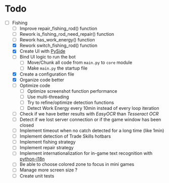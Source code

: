 # Todo
- [ ] Fishing
    - [ ] Improve repair_fishing_rod() function
    - [ ] Rework is_fishing_rod_need_repair() function
    - [ ] Rework has_work_energy() function
    - [x] Rework switch_fishing_rod() function
    - [x] Create UI with [PySide](https://doc.qt.io/qtforpython/examples/example_bluetooth__btscanner.html)
    - [ ] Bind UI logic to run the bot
        - [ ] Move/Chunk all code from `main.py` to `core` module
        - [ ] Make `main.py` the startup file
    - [x] Create a configuration file
    - [x] Organize code better
    - [ ] Optimize code
        - [ ] Optimize screenshot function performance
        - [ ] Use multi-threading
        - [ ] Try to refine/optimize detection functions
        - [ ] Detect Work Energy every 10min instead of every loop iteration
    - [ ] Check if we have better results with _EasyOCR_ than _Tesseract OCR_
    - [ ] Detect if we lost server connection or if the game window has been closed
    - [ ] Implement timeout when no catch detected for a long time (like 1min)
    - [ ] Implement detection of Trade Skills hotbars
    - [ ] Implement fishing strategy
    - [ ] Implement repair strategy
    - [ ] Implement internationalization for in-game text recognition with [python-i18n](https://pypi.org/project/python-i18n/)
    - [ ] Be able to choose colored zone to focus in mini games
    - [ ] Manage more screen size ?
    - [ ] Create unit tests